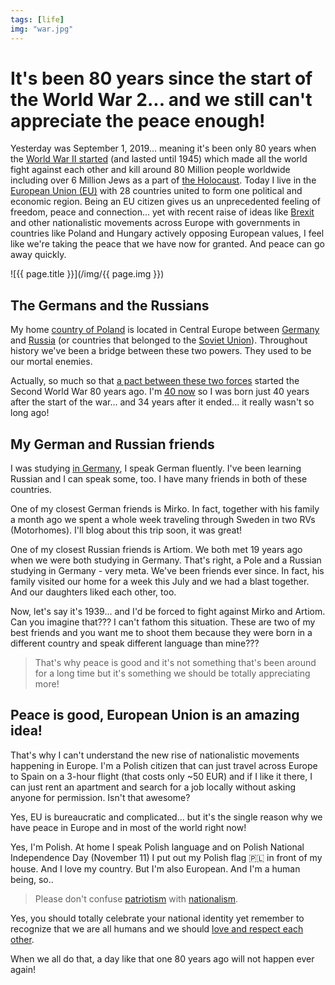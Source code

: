 ```yaml
---
tags: [life]
img: "war.jpg"
---
```


# It's been 80 years since the start of the World War 2... and we still can't appreciate the peace enough!

Yesterday was September 1, 2019... meaning it's been only 80 years when the [World War II started](https://en.m.wikipedia.org/wiki/World_War_II) (and lasted until 1945) which made all the world fight against each other and kill around 80 Million people worldwide including over 6 Million Jews as a part of [the Holocaust](https://en.wikipedia.org/wiki/The_Holocaust). Today I live in the [European Union (EU)](https://en.wikipedia.org/wiki/European_Union) with 28 countries united to form one political and economic region. Being an EU citizen gives us an unprecedented feeling of freedom, peace and connection... yet with recent raise of ideas like [Brexit](https://en.wikipedia.org/wiki/Brexit) and other nationalistic movements across Europe with governments in countries like Poland and Hungary actively opposing European values, I feel like we're taking the peace that we have now for granted. And peace can go away quickly.

<!--More-->

![{{ page.title }}](/img/{{ page.img }})

## The Germans and the Russians

My home [country of Poland](https://en.wikipedia.org/wiki/Poland) is located in Central Europe between [Germany](https://en.wikipedia.org/wiki/Germany) and [Russia](https://en.wikipedia.org/wiki/Russia) (or countries that belonged to the [Soviet Union](https://en.wikipedia.org/wiki/Soviet_Union)). Throughout history we've been a bridge between these two powers. They used to be our mortal enemies.

Actually, so much so that [a pact between these two forces](https://en.wikipedia.org/wiki/Molotov–Ribbentrop_Pact) started the Second World War 80 years ago. I'm [40 now](https://sliwinski.com/forty) so I was born just 40 years after the start of the war... and 34 years after it ended... it really wasn't so long ago!

## My German and Russian friends

I was studying [in Germany](/about/), I speak German fluently. I've been learning Russian and I can speak some, too. I have many friends in both of these countries.

One of my closest German friends is Mirko. In fact, together with his family a month ago we spent a whole week traveling through Sweden in two RVs (Motorhomes). I'll blog about this trip soon, it was great!

One of my closest Russian friends is Artiom. We both met 19 years ago when we were both studying in Germany. That's right, a Pole and a Russian studying in Germany - very meta. We've been friends ever since. In fact, his family visited our home for a week this July and we had a blast together. And our daughters liked each other, too.

Now, let's say it's 1939... and I'd be forced to fight against Mirko and Artiom. Can you imagine that??? I can't fathom this situation. These are two of my best friends and you want me to shoot them because they were born in a different country and speak different language than mine???

> That's why peace is good and it's not something that's been around for a long time but it's something we should be totally appreciating more!

## Peace is good, European Union is an amazing idea!

That's why I can't understand the new rise of nationalistic movements happening in Europe. I'm a Polish citizen that can just travel across Europe to Spain on a 3-hour flight (that costs only ~50 EUR) and if I like it there, I can just rent an apartment and search for a job locally without asking anyone for permission. Isn't that awesome?

Yes, EU is bureaucratic and complicated... but it's the single reason why we have peace in Europe and in most of the world right now!

Yes, I'm Polish. At home I speak Polish language and on Polish National Independence Day (November 11) I put out my Polish flag 🇵🇱 in front of my house. And I love my country. But I'm also European. And I'm a human being, so..

> Please don't confuse [patriotism](https://en.wikipedia.org/wiki/Patriotism) with [nationalism](https://en.wikipedia.org/wiki/Nationalism).

Yes, you should totally celebrate your national identity yet remember to recognize that we are all humans and we should [love and respect each other](https://sliwinski.com/commandments).

When we all do that, a day like that one 80 years ago will not happen ever again!


[n]: https://nozbe.com/
[p]: https://thepodcast.fm/